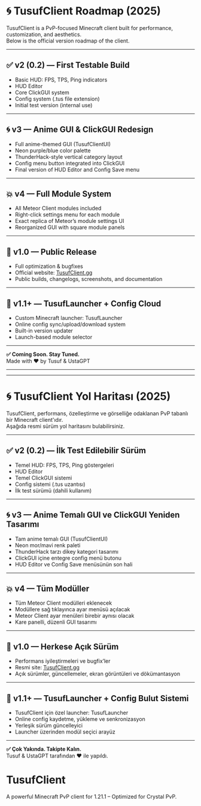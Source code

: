 # 🌀 TusufClient Roadmap (2025)

TusufClient is a PvP-focused Minecraft client built for performance, customization, and aesthetics.  
Below is the official version roadmap of the client.

---

## ✅ v2 (0.2) — First Testable Build
- Basic HUD: FPS, TPS, Ping indicators
- HUD Editor
- Core ClickGUI system
- Config system (.tus file extension)
- Initial test version (internal use)

---

## 🌀 v3 — Anime GUI & ClickGUI Redesign
- Full anime-themed GUI (TusufClientUI)
- Neon purple/blue color palette
- ThunderHack-style vertical category layout
- Config menu button integrated into ClickGUI
- Final version of HUD Editor and Config Save menu

---

## 💥 v4 — Full Module System
- All Meteor Client modules included
- Right-click settings menu for each module
- Exact replica of Meteor’s module settings UI
- Reorganized GUI with square module panels

---

## 🚀 v1.0 — Public Release
- Full optimization & bugfixes
- Official website: [TusufClient.gg](https://TusufClient.gg)
- Public builds, changelogs, screenshots, and documentation

---

## 🧠 v1.1+ — TusufLauncher + Config Cloud
- Custom Minecraft launcher: TusufLauncher
- Online config sync/upload/download system
- Built-in version updater
- Launch-based module selector

---

**✅ Coming Soon. Stay Tuned.**  
Made with ❤️ by Tusuf & UstaGPT

---

---

# 🌀 TusufClient Yol Haritası (2025)

TusufClient, performans, özelleştirme ve görselliğe odaklanan PvP tabanlı bir Minecraft client'ıdır.  
Aşağıda resmi sürüm yol haritasını bulabilirsiniz.

---

## ✅ v2 (0.2) — İlk Test Edilebilir Sürüm
- Temel HUD: FPS, TPS, Ping göstergeleri
- HUD Editor
- Temel ClickGUI sistemi
- Config sistemi (.tus uzantısı)
- İlk test sürümü (dahili kullanım)

---

## 🌀 v3 — Anime Temalı GUI ve ClickGUI Yeniden Tasarımı
- Tam anime temalı GUI (TusufClientUI)
- Neon mor/mavi renk paleti
- ThunderHack tarzı dikey kategori tasarımı
- ClickGUI içine entegre config menü butonu
- HUD Editor ve Config Save menüsünün son hali

---

## 💥 v4 — Tüm Modüller
- Tüm Meteor Client modülleri eklenecek
- Modüllere sağ tıklayınca ayar menüsü açılacak
- Meteor Client ayar menüleri birebir aynısı olacak
- Kare panelli, düzenli GUI tasarımı

---

## 🚀 v1.0 — Herkese Açık Sürüm
- Performans iyileştirmeleri ve bugfix’ler
- Resmi site: [TusufClient.gg](https://TusufClient.gg)
- Açık sürümler, güncellemeler, ekran görüntüleri ve dökümantasyon

---

## 🧠 v1.1+ — TusufLauncher + Config Bulut Sistemi
- TusufClient için özel launcher: TusufLauncher
- Online config kaydetme, yükleme ve senkronizasyon
- Yerleşik sürüm güncelleyici
- Launcher üzerinden modül seçici arayüz

---

**✅ Çok Yakında. Takipte Kalın.**  
Tusuf & UstaGPT tarafından ❤️ ile yapıldı.


# TusufClient
A powerful Minecraft PvP client for 1.21.1 – Optimized for Crystal PvP.
